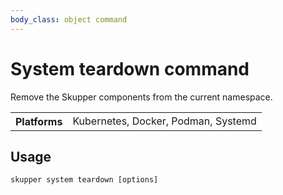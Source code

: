 ```yaml
---
body_class: object command
---
```


# System teardown command

<section>

Remove the Skupper components from the current namespace.

<table class="fields"><tr><th>Platforms</th><td>Kubernetes, Docker, Podman, Systemd</td></table>

</section>

<section>

## Usage

~~~ shell
skupper system teardown [options]
~~~

</section>
